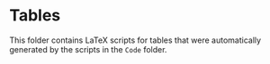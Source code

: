 # Tables

This folder contains LaTeX scripts for tables that were automatically generated by the scripts in the ```Code``` folder.
